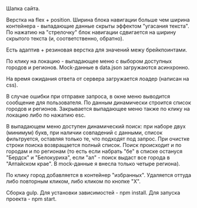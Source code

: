Шапка сайта.

Верстка на flex + position. Ширина блока навигации больше чем ширина контейнера - выпадающие данные скрыты эффектом "угасания текста". По нажатию на "стрелочку" блок навигации сдвигается на ширину скрытого текста (и, соответственно, обратно).

Есть адаптив + резиновая верстка для значений межу брейкпоинтами.

По клику на локацию - выпадающее меню с выбором доступных городов и регионов. Mock-данные в data.json загружаются асинхронно.

На время ожидания ответа от сервера загружается лоадер (написан на css).

В случае ошибки при отправке запроса, в окне меню выводится сообщение для пользователя. По данным динамически строится список городов и регионов.
Закрывается выпадающее меню также по клику на локацию либо по нажатию esc.

В выпадающем меню доступен динамический поиск: при наборе двух (минимум) букв, при наличии совпадений с данными, список фильтруется, оставляя только те, что подходят под запрос. При очистке строки поиска возвращается полный список. Поиск происходит и по городам и по регионам (то есть если набрать "бе" в списке остануся "Бердск" и "Белокуриха", если "ал" - поиск выдаст все города в "Алтайском крае". В mock-данные я внесла только четыре региона).

По клику город добавляется в контейнер "избранных". Удаляется оттуда либо повторным кликом, либо кликом по кнопке "Х".

Сборка gulp.
Для установки зависимостей - npm install.
Для запуска проекта - npm start.
